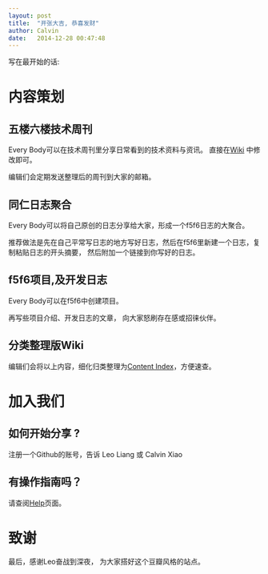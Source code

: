 ```yaml
---
layout: post
title:  "开张大吉, 恭喜发财"
author: Calvin
date:   2014-12-28 00:47:48
---
```


写在最开始的话:

# 内容策划

## 五楼六楼技术周刊

Every Body可以在技术周刊里分享日常看到的技术资料与资讯。 直接在[Wiki](https://github.com/f5f6/f5f6.github.io/wiki/WeeklyDraft) 中修改即可。

编辑们会定期发送整理后的周刊到大家的邮箱。

## 同仁日志聚合

Every Body可以将自己原创的日志分享给大家，形成一个f5f6日志的大聚合。

推荐做法是先在自己平常写日志的地方写好日志，然后在f5f6里新建一个日志，复制粘贴日志的开头摘要， 然后附加一个链接到你写好的日志。

## f5f6项目,及开发日志

Every Body可以在f5f6中创建项目。

再写些项目介绍、开发日志的文章， 向大家怒刷存在感或招徕伙伴。

## 分类整理版Wiki

编辑们会将以上内容，细化归类整理为[Content Index](/all.html)，方便速查。

# 加入我们

## 如何开始分享 ?

注册一个Github的账号，告诉 Leo Liang 或 Calvin Xiao

## 有操作指南吗？

请查阅[Help](/help.html)页面。

# 致谢

最后，感谢Leo奋战到深夜， 为大家搭好这个豆瓣风格的站点。


